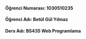 #### Öğrenci Numarası: 1030510235 
#### Öğrenci Adı: Betül Gül Yılmaz  
#### Ders Adı: BS435 Web Programlama